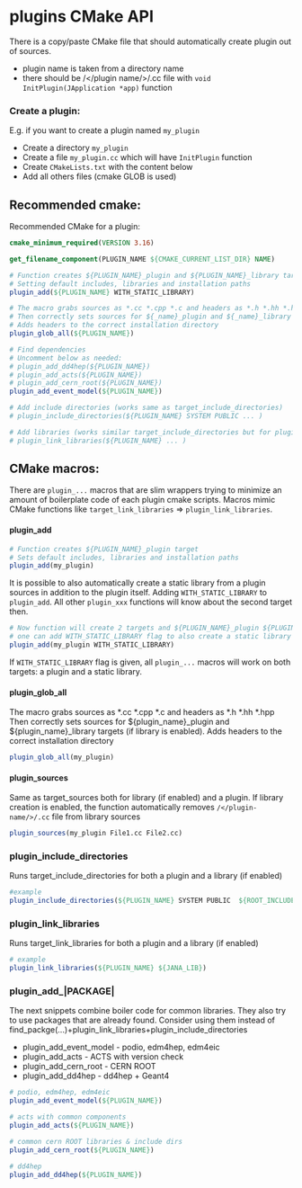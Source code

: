 # plugins CMake API

There is a copy/paste CMake file that should automatically create plugin out of sources.

- plugin name is taken from a directory name
- there should be /</plugin name/>/.cc file with `void InitPlugin(JApplication *app)` function


### Create a plugin:

E.g. if you want to create a plugin named `my_plugin`

- Create a directory `my_plugin`
- Create a file `my_plugin.cc` which will have `InitPlugin` function
- Create `CMakeLists.txt` with the content below
- Add all others files (cmake GLOB is used)

## Recommended cmake:

Recommended CMake for a plugin:

```cmake
cmake_minimum_required(VERSION 3.16)

get_filename_component(PLUGIN_NAME ${CMAKE_CURRENT_LIST_DIR} NAME)

# Function creates ${PLUGIN_NAME}_plugin and ${PLUGIN_NAME}_library targets
# Setting default includes, libraries and installation paths
plugin_add(${PLUGIN_NAME} WITH_STATIC_LIBRARY)

# The macro grabs sources as *.cc *.cpp *.c and headers as *.h *.hh *.hpp
# Then correctly sets sources for ${_name}_plugin and ${_name}_library targets
# Adds headers to the correct installation directory
plugin_glob_all(${PLUGIN_NAME})

# Find dependencies
# Uncomment below as needed:
# plugin_add_dd4hep(${PLUGIN_NAME})
# plugin_add_acts(${PLUGIN_NAME})
# plugin_add_cern_root(${PLUGIN_NAME})
plugin_add_event_model(${PLUGIN_NAME})

# Add include directories (works same as target_include_directories)
# plugin_include_directories(${PLUGIN_NAME} SYSTEM PUBLIC ... )

# Add libraries (works similar target_include_directories but for plugin targets)
# plugin_link_libraries(${PLUGIN_NAME} ... )


```

## CMake macros:

There are `plugin_...` macros that are slim wrappers trying to minimize an amount of boilerplate
code of each plugin cmake scripts. Macros mimic CMake functions like `target_link_libraries` => `plugin_link_libraries`.


#### plugin_add

```cmake
# Function creates ${PLUGIN_NAME}_plugin target
# Sets default includes, libraries and installation paths
plugin_add(my_plugin)
```

It is possible to also automatically create a static library from a plugin
sources in addition to the plugin itself. Adding `WITH_STATIC_LIBRARY` to
`plugin_add`. All other `plugin_xxx` functions will know about the second target then.

```cmake
# Now function will create 2 targets and ${PLUGIN_NAME}_plugin ${PLUGIN_NAME}_library
# one can add WITH_STATIC_LIBRARY flag to also create a static library with plugin sources
plugin_add(my_plugin WITH_STATIC_LIBRARY)
```

If `WITH_STATIC_LIBRARY` flag is given, all `plugin_...` macros will work on both targets:
a plugin and a static library.

#### plugin_glob_all

The macro grabs sources as *.cc *.cpp *.c and headers as *.h *.hh *.hpp
Then correctly sets sources for ${plugin_name}_plugin and ${plugin_name}_library
targets (if library is enabled).
Adds headers to the correct installation directory

```cmake
plugin_glob_all(my_plugin)
```

#### plugin_sources

Same as target_sources both for library (if enabled) and a plugin.
If library creation is enabled, the function automatically removes
`/</plugin-name/>/.cc` file from library sources

```cmake
plugin_sources(my_plugin File1.cc File2.cc)
```

### plugin_include_directories

Runs target_include_directories for both a plugin and a library (if enabled)

```cmake
#example
plugin_include_directories(${PLUGIN_NAME} SYSTEM PUBLIC  ${ROOT_INCLUDE_DIRS})
```

### plugin_link_libraries
Runs target_link_libraries for both a plugin and a library (if enabled)

```cmake
# example
plugin_link_libraries(${PLUGIN_NAME} ${JANA_LIB})
```

### plugin_add_|PACKAGE|

The next snippets combine boiler code for common libraries.
They also try to use packages that are already found.
Consider using them instead of find_packge(...)+plugin_link_libraries+plugin_include_directories


- plugin_add_event_model - podio, edm4hep, edm4eic
- plugin_add_acts - ACTS with version check
- plugin_add_cern_root - CERN ROOT
- plugin_add_dd4hep - dd4hep + Geant4


```cmake
# podio, edm4hep, edm4eic
plugin_add_event_model(${PLUGIN_NAME})

# acts with common components
plugin_add_acts(${PLUGIN_NAME})

# common cern ROOT libraries & include dirs
plugin_add_cern_root(${PLUGIN_NAME})

# dd4hep
plugin_add_dd4hep(${PLUGIN_NAME})
```
